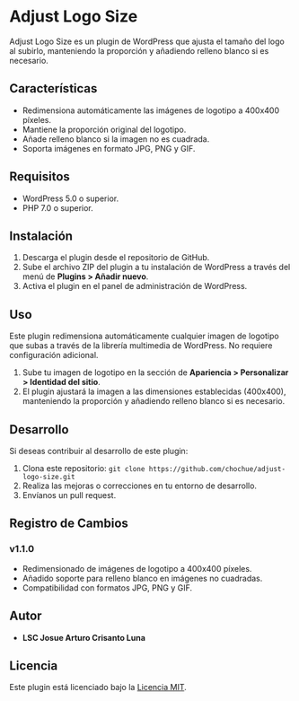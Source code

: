 # Adjust Logo Size

Adjust Logo Size es un plugin de WordPress que ajusta el tamaño del logo al subirlo, manteniendo la proporción y añadiendo relleno blanco si es necesario.

## Características

- Redimensiona automáticamente las imágenes de logotipo a 400x400 píxeles.
- Mantiene la proporción original del logotipo.
- Añade relleno blanco si la imagen no es cuadrada.
- Soporta imágenes en formato JPG, PNG y GIF.

## Requisitos

- WordPress 5.0 o superior.
- PHP 7.0 o superior.

## Instalación

1. Descarga el plugin desde el repositorio de GitHub.
2. Sube el archivo ZIP del plugin a tu instalación de WordPress a través del menú de **Plugins > Añadir nuevo**.
3. Activa el plugin en el panel de administración de WordPress.

## Uso

Este plugin redimensiona automáticamente cualquier imagen de logotipo que subas a través de la librería multimedia de WordPress. No requiere configuración adicional.

1. Sube tu imagen de logotipo en la sección de **Apariencia > Personalizar > Identidad del sitio**.
2. El plugin ajustará la imagen a las dimensiones establecidas (400x400), manteniendo la proporción y añadiendo relleno blanco si es necesario.

## Desarrollo

Si deseas contribuir al desarrollo de este plugin:

1. Clona este repositorio: `git clone https://github.com/chochue/adjust-logo-size.git`
2. Realiza las mejoras o correcciones en tu entorno de desarrollo.
3. Envíanos un pull request.

## Registro de Cambios

### v1.1.0

- Redimensionado de imágenes de logotipo a 400x400 píxeles.
- Añadido soporte para relleno blanco en imágenes no cuadradas.
- Compatibilidad con formatos JPG, PNG y GIF.

## Autor

- **LSC Josue Arturo Crisanto Luna**

## Licencia

Este plugin está licenciado bajo la [Licencia MIT](https://opensource.org/licenses/MIT).
